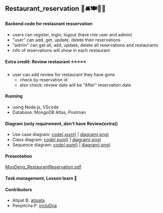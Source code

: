 ## Restaurant_reservation 🥐🛎️🍽️🍱🍣

#### Backend code for restaurant resservation
- users can register, login, logout (have role user and admin)
- "user" can add, get, update, delete their reservations
- "admin" can get all, add, update, delete all reservations and restaurants
- info of reservations will show in each restaurant

#### Extra credit: Review restaurant ⭐⭐⭐⭐⭐
- user can add review for restaurant they have gone
   * check by reservation id
   * also check: review date will be "After" reservation date

#### Running
- using Node.js, VScode
- Database: MongoDB Atlas, Postman

#### Diagram (only requirement, don't have Review(extra))
- Use case diagram: [code(.puml)](https://github.com/incluDna/Restaurant_reservation/blob/f90da645d391819c57c61c255ea46f1d759ff505/RRSusecase.puml) | [diagram(.png)](https://github.com/incluDna/Restaurant_reservation/blob/f90da645d391819c57c61c255ea46f1d759ff505/out/Restaurant%20reservation%20system%20Use%20Case%20Diagram.png)
- Class diagram: [code(.puml)](https://github.com/incluDna/Restaurant_reservation/blob/f90da645d391819c57c61c255ea46f1d759ff505/classDiagram.puml) | [diagram(.png)](https://github.com/incluDna/Restaurant_reservation/blob/f90da645d391819c57c61c255ea46f1d759ff505/out/classDiagram.png)
- Sequence diagram: [code(.puml)](https://github.com/incluDna/Restaurant_reservation/tree/f90da645d391819c57c61c255ea46f1d759ff505/Sequence%20Diagram) | [diagram(.png)](https://github.com/incluDna/Restaurant_reservation/tree/f90da645d391819c57c61c255ea46f1d759ff505/out/Sequence%20Diagram)
#### Presentation
[MooDeng_RestaurantReservation.pdf](https://github.com/incluDna/Restaurant_reservation/blob/326bc63616d2b86062b36bb752f1c8ddcbb4b140/MooDeng_RestaurantReservation.pdf)

#### Task management, Lesson learn 🦾


#### Contributors
- Atipat B. [atipata](https://github.com/atipata)
- Penpitcha P. [incluDna](https://github.com/incluDna)
